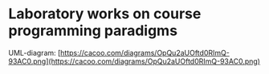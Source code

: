 # Laboratory works on course programming paradigms
UML-diagram:
[https://cacoo.com/diagrams/OpQu2aUOftd0RImQ-93AC0.png](https://cacoo.com/diagrams/OpQu2aUOftd0RImQ-93AC0.png)
